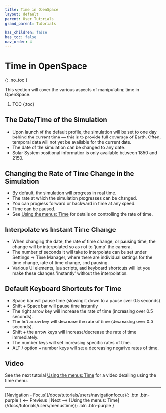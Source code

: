 ```yaml
---
title: Time in OpenSpace
layout: default
parent: User Tutorials
grand_parent: Tutorials

has_children: false
has_toc: false
nav_order: 4
---
```


# Time in OpenSpace
{: .no_toc }

This section will cover the various aspects of manipulating time in OpenSpace.

1. TOC
{:toc}

## The Date/Time of the Simulation
 - Upon launch of the default profile, the simulation will be set to one day behind the current time — this is to provide full coverage of Earth. Often, temporal data will not yet be available for the current date.
 - The date of the simulation can be changed to any date.
 - Solar System positional information is only available between 1850 and 2150.

## Changing the Rate of Time Change in the Simulation
 - By default, the simulation will progress in real time.
 - The rate at which the simulation progresses can be changed.
 - You can progress forward or backward in time at any speed.
 - Time can be paused.
 - See [Using the menus: Time](/docs/tutorials/users/menustime) for details on controlling the rate of time.

## Interpolate vs Instant Time Change
 - When changing the date, the rate of time change, or pausing time, the change will be interpolated so as not to 'jump' the camera.
 - The number of seconds it will take to interpolate can be set under Settings -> Time Manager, where there are individual settings for the time change, rate of time change, and pausing.
 - Various UI elements, lua scripts, and keyboard shortcuts will let you make these changes 'instantly' without the interpolation. 

## Default Keyboard Shortcuts for Time
 - Space bar will pause time (slowing it down to a pause over 0.5 seconds)
 - Shift + Space bar will pause time instantly
 - The right arrow key will increase the rate of time (increasing over 0.5 seconds).
 - The left arrow key will decrease the rate of time (decreasing over 0.5 seconds).
 - Shift + the arrow keys will increase/decrease the rate of time immediately.
 - The number keys will set increasing specific rates of time.
 - ALT / option + number keys will set a decreasing negative rates of time.


## Video

 See the next tutorial [Using the menus: Time](/docs/tutorials/users/menustime) for a video detailing using the time menu.


---
<span class="v-align-middle">
[Navigation - Focus](/docs/tutorials/users/navigationfocus){: .btn .btn-purple }
</span>
<span class="fs-6"><-- Previous |</span>
<span class="fs-6">Next -->  </span>
<span class="v-align-middle">
[Using the menus: Time](/docs/tutorials/users/menustime){: .btn .btn-purple }
</span>


